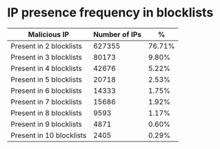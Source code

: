 # IP presence frequency in blocklists
| Malicious IP | Number of IPs | % |
|----|----|----|
| Present in 2 blocklists | 627355 | 76.71% |
| Present in 3 blocklists | 80173 | 9.80% |
| Present in 4 blocklists | 42676 | 5.22% |
| Present in 5 blocklists | 20718 | 2.53% |
| Present in 6 blocklists | 14333 | 1.75% |
| Present in 7 blocklists | 15686 | 1.92% |
| Present in 8 blocklists | 9593 | 1.17% |
| Present in 9 blocklists | 4871 | 0.60% |
| Present in 10 blocklists | 2405 | 0.29% |
